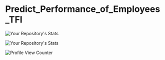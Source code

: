 # Predict_Performance_of_Employees_TFI
![Your Repository's Stats](https://github-readme-stats.vercel.app/api?username=DipanshuKakshapati&show_icons=true)

![Your Repository's Stats](https://github-readme-stats.vercel.app/api/top-langs/?username=DipanshuKakshapati&theme=blue-green)

![Profile View Counter](https://komarev.com/ghpvc/?username=DipanshuKakshapati)

